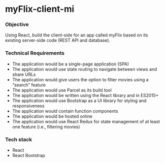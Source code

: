 # myFlix-client-mi
### Objective
Using React, build the client-side for an app called myFlix based on its existing server-side code (REST API and database).
### Technical Requirements
- The application would be a single-page application (SPA)
- The application would use state routing to navigate between views and share URLs
- The application would give users the option to filter movies using a “search” feature
- The application would use Parcel as its build tool
- The application would be written using the React library and in ES2015+
- The application would use Bootstrap as a UI library for styling and responsiveness
- The application would contain function components
- The application would be hosted online
- The application would use React Redux for state management of at least one feature (i.e., filtering movies)
### Tech stack
- React
- React Bootstrap